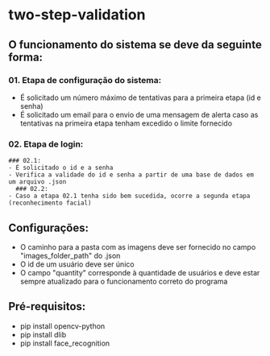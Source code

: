 # two-step-validation
## O funcionamento do sistema se deve da seguinte forma:
### 01. Etapa de configuração do sistema:
  - É solicitado um número máximo de tentativas para a primeira etapa (id e senha)
  - É solicitado um email para o envio de uma mensagem de alerta caso as tentativas na primeira etapa tenham excedido o limite fornecido
### 02. Etapa de login:
    ### 02.1:
    - É solicitado o id e a senha
    - Verifica a validade do id e senha a partir de uma base de dados em um arquivo .json
      ### 02.2:
    - Caso a etapa 02.1 tenha sido bem sucedida, ocorre a segunda etapa (reconhecimento facial)

## Configurações:
- O caminho para a pasta com as imagens deve ser fornecido no campo "images_folder_path" do .json
- O id de um usuário deve ser único
- O campo "quantity" corresponde à quantidade de usuários e deve estar sempre atualizado para o funcionamento correto do programa

## Pré-requisitos:
- pip install opencv-python
- pip install dlib
- pip install face_recognition
